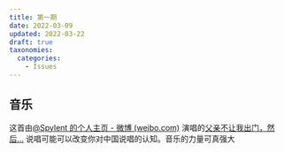 ```yaml
---
title: 第一期
date: 2022-03-09
updated: 2022-03-22
draft: true
taxonomies:
  categories:
    - Issues
---
```




## 音乐

这首由[@Spylent 的个人主页 - 微博 (weibo.com)](https://weibo.com/u/7340378423) 演唱的[父亲不让我出门，然后…](https://weibo.com/7340378423/Lkqwot4KB?pagetype=profilefeed) 说唱可能可以改变你对中国说唱的认知。音乐的力量可真强大